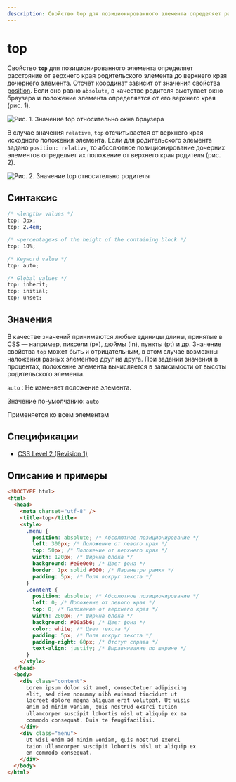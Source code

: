 ```yaml
---
description: Свойство top для позиционированного элемента определяет расстояние от верхнего края родительского элемента до верхнего края дочернего элемента
---
```


# top

Свойство **`top`** для позиционированного элемента определяет расстояние от верхнего края родительского элемента до верхнего края дочернего элемента. Отсчёт координат зависит от значения свойства [position](position.md). Если оно равно `absolute`, в качестве родителя выступает окно браузера и положение элемента определяется от его верхнего края (рис. 1).

![Рис. 1. Значение top относительно окна браузера](css_top_1.png)

В случае значения `relative`, `top` отсчитывается от верхнего края исходного положения элемента. Если для родительского элемента задано `position: relative`, то абсолютное позиционирование дочерних элементов определяет их положение от верхнего края родителя (рис. 2).

![Рис. 2. Значение top относительно родителя](css_top_2.png)

## Синтаксис

```css
/* <length> values */
top: 3px;
top: 2.4em;

/* <percentage>s of the height of the containing block */
top: 10%;

/* Keyword value */
top: auto;

/* Global values */
top: inherit;
top: initial;
top: unset;
```

## Значения

В качестве значений принимаются любые единицы длины, принятые в CSS — например, пиксели (px), дюймы (in), пункты (pt) и др. Значение свойства `top` может быть и отрицательным, в этом случае возможны наложения разных элементов друг на друга. При задании значения в процентах, положение элемента вычисляется в зависимости от высоты родительского элемента.

`auto`
: Не изменяет положение элемента.

Значение по-умолчанию: `auto`

Применяется ко всем элементам

## Спецификации

- [CSS Level 2 (Revision 1)](http://www.w3.org/TR/CSS2/visuren.html#propdef-top)

## Описание и примеры

```html
<!DOCTYPE html>
<html>
  <head>
    <meta charset="utf-8" />
    <title>top</title>
    <style>
      .menu {
        position: absolute; /* Абсолютное позиционирование */
        left: 300px; /* Положение от левого края */
        top: 50px; /* Положение от верхнего края */
        width: 120px; /* Ширина блока */
        background: #e0e0e0; /* Цвет фона */
        border: 1px solid #000; /* Параметры рамки */
        padding: 5px; /* Поля вокруг текста */
      }
      .content {
        position: absolute; /* Абсолютное позиционирование */
        left: 0; /* Положение от левого края */
        top: 0; /* Положение от верхнего края */
        width: 280px; /* Ширина блока */
        background: #00a5b6; /* Цвет фона */
        color: white; /* Цвет текста */
        padding: 5px; /* Поля вокруг текста */
        padding-right: 60px; /* Отступ справа */
        text-align: justify; /* Выравнивание по ширине */
      }
    </style>
  </head>
  <body>
    <div class="content">
      Lorem ipsum dolor sit amet, consectetuer adipiscing
      elit, sed diem nonummy nibh euismod tincidunt ut
      lacreet dolore magna aliguam erat volutpat. Ut wisis
      enim ad minim veniam, quis nostrud exerci tution
      ullamcorper suscipit lobortis nisl ut aliquip ex ea
      commodo consequat. Duis te feugifacilisi.
    </div>
    <div class="menu">
      Ut wisi enim ad minim veniam, quis nostrud exerci
      taion ullamcorper suscipit lobortis nisl ut aliquip ex
      en commodo consequat.
    </div>
  </body>
</html>
```
